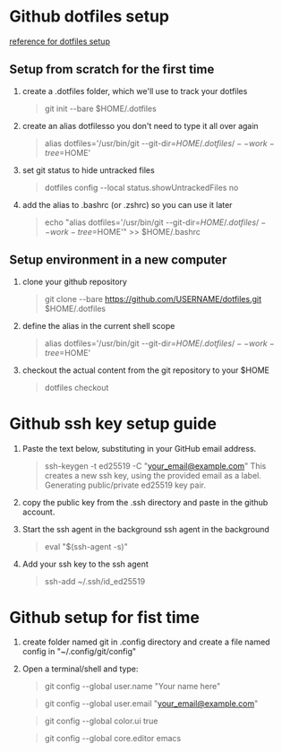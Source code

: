 # Github dotfiles setup

[reference for dotfiles setup](https://antelo.medium.com/how-to-manage-your-dotfiles-with-git-f7aeed8adf8b)

## Setup from scratch for the first time

1. create a .dotfiles folder, which we'll use to track your dotfiles
    > git init --bare $HOME/.dotfiles

2.  create an alias dotfilesso you don't need to type it all over again
    > alias dotfiles='/usr/bin/git --git-dir=$HOME/.dotfiles/ --work-tree=$HOME'

3. set git status to hide untracked files
    > dotfiles config --local status.showUntrackedFiles no

4. add the alias to .bashrc (or .zshrc) so you can use it later
    > echo "alias dotfiles='/usr/bin/git --git-dir=$HOME/.dotfiles/ --work-tree=$HOME'" >> $HOME/.bashrc


## Setup environment in a new computer

1. clone your github repository
    > git clone --bare https://github.com/USERNAME/dotfiles.git $HOME/.dotfiles

2. define the alias in the current shell scope
    > alias dotfiles='/usr/bin/git --git-dir=$HOME/.dotfiles/ --work-tree=$HOME'

3.  checkout the actual content from the git repository to your $HOME
    > dotfiles checkout


# Github ssh key setup guide

1. Paste the text below, substituting in your GitHub email address.
    > ssh-keygen -t ed25519 -C "your_email@example.com"
This creates a new ssh key, using the provided email as a label.
    Generating public/private ed25519 key pair.

2. copy the public key from the .ssh directory and paste in the github account.

3. Start the ssh agent in the background ssh agent in the background
    > eval "$(ssh-agent -s)"

4. Add your ssh key to the ssh agent
    > ssh-add ~/.ssh/id_ed25519

# Github setup for fist time

1. create folder named git in .config directory and create a file named config in "~/.config/git/config"

2. Open a terminal/shell and type:
    > git config --global user.name "Your name here"
    
    > git config --global user.email "your_email@example.com"
    
    > git config --global color.ui true
    
    > git config --global core.editor emacs





